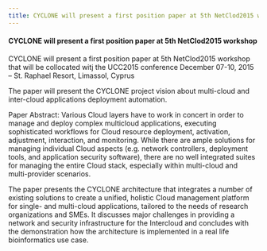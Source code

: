 ```yaml
---
title: CYCLONE will present a first position paper at 5th NetClod2015 workshop
---
```

#### CYCLONE will present a first position paper at 5th NetClod2015 workshop 

CYCLONE will present a first position paper at 5th NetClod2015 workshop that will be collocated witj the UCC2015 
conference December 07-10, 2015 – St. Raphael Resort, Limassol, Cyprus
<!-- more -->
The paper will present the CYCLONE project vision about multi-cloud and inter-cloud applications deployment automation.

Paper Abstract:
Various Cloud layers have to work in concert in order to manage and deploy complex multicloud applications, executing 
sophisticated workflows for Cloud resource deployment, activation, adjustment, interaction, and monitoring. While there 
are ample solutions for managing individual Cloud aspects (e.g. network controllers, deployment tools, and application 
security software), there are no well integrated
suites for managing the entire Cloud stack, especially within multi-cloud and multi-provider scenarios.

The paper presents the CYCLONE architecture that integrates a number of existing solutions to create a unified, 
holistic Cloud management platform for single- and multi-cloud applications, tailored to the needs of research 
organizations and SMEs. It discusses major challenges in providing a network and security infrastructure for 
the Intercloud and concludes with the demonstration how the architecture is
implemented in a real life bioinformatics use case.
